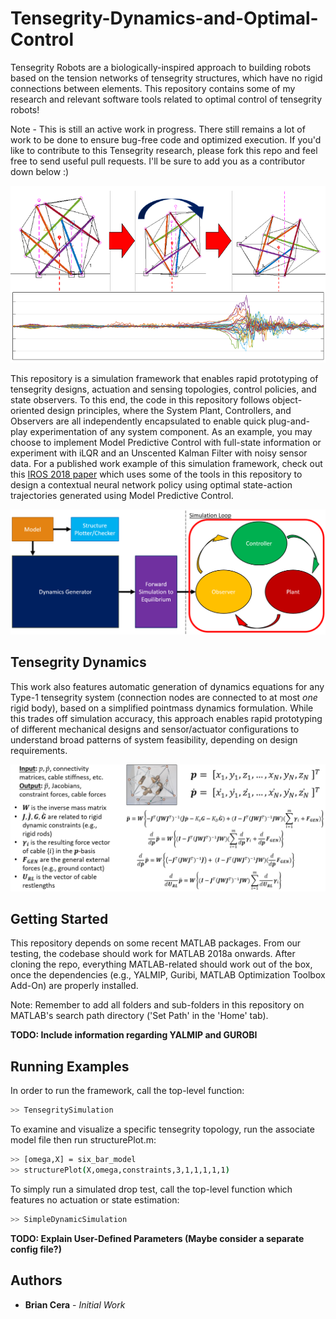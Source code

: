 # Tensegrity-Dynamics-and-Optimal-Control
Tensegrity Robots are a biologically-inspired approach to building robots based on the tension networks of tensegrity structures, which have no rigid connections between elements. This repository contains some of my research and relevant software tools related to optimal control of tensegrity robots!

Note - This is still an active work in progress. There still remains a lot of work to be done to ensure bug-free code and optimized execution. If you'd like to contribute to this Tensegrity research, please fork this repo and feel free to send useful pull requests. I'll be sure to add you as a contributor down below :)

![rolling tensegrity](/Images/rolling_tensegrity.png)

This repository is a simulation framework that enables rapid prototyping of tensegrity designs, actuation and sensing topologies, control policies, and state observers. To this end, the code in this repository follows object-oriented design principles, where the System Plant, Controllers, and Observers are all independently encapsulated to enable quick plug-and-play experimentation of any system component. As an example, you may choose to implement Model Predictive Control with full-state information or experiment with iLQR and an Unscented Kalman Filter with noisy sensor data. For a published work example of this simulation framework, check out this [IROS 2018 paper](https://ieeexplore.ieee.org/document/8594401) which uses some of the tools in this repository to design a contextual neural network policy using optimal state-action trajectories generated using Model Predictive Control.

![top-level design](/Images/System_Design.png)

## Tensegrity Dynamics

This work also features automatic generation of dynamics equations for any Type-1 tensegrity system (connection nodes are connected to at most *one* rigid body), based on a simplified pointmass dynamics formulation. While this trades off simulation accuracy, this approach enables rapid prototyping of different mechanical designs and sensor/actuator configurations to understand broad patterns of system feasibility, depending on design requirements. 

![dynamics](/Images/dynamics.png)

## Getting Started

This repository depends on some recent MATLAB packages. From our testing, the codebase should work for MATLAB 2018a onwards. After cloning the repo, everything MATLAB-related should work out of the box, once the dependencies (e.g., YALMIP, Guribi, MATLAB Optimization Toolbox Add-On) are properly installed. 

Note: Remember to add all folders and sub-folders in this repository on MATLAB's search path directory ('Set Path' in the 'Home' tab).



**TODO: Include information regarding YALMIP and GUROBI**

## Running Examples

In order to run the framework, call the top-level function:

```bash
>> TensegritySimulation
```

To examine and visualize a specific tensegrity topology, run the associate model file then run structurePlot.m:
```bash
>> [omega,X] = six_bar_model
>> structurePlot(X,omega,constraints,3,1,1,1,1,1)
```

To simply run a simulated drop test, call the top-level function which features no actuation or state estimation:
```bash
>> SimpleDynamicSimulation
```

**TODO: Explain User-Defined Parameters (Maybe consider a separate config file?)**


## Authors
* **Brian Cera** - *Initial Work*

